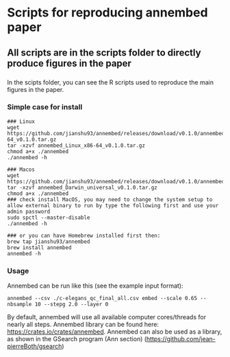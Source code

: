 # Scripts for reproducing annembed paper
## All scripts are in the scripts folder to directly produce figures in the paper
###
In the scipts folder, you can see the R scripts used to reproduce the main figures in the paper.

### Simple case for install
```
### Linux
wget https://github.com/jianshu93/annembed/releases/download/v0.1.0/annembed_Linux_x86-64_v0.1.0.tar.gz
tar -xzvf annembed_Linux_x86-64_v0.1.0.tar.gz
chmod a+x ./annembed
./annembed -h

### Macos
wget https://github.com/jianshu93/annembed/releases/download/v0.1.0/annembed_Darwin_universal_v0.1.0.tar.gz
tar -xzvf annembed_Darwin_universal_v0.1.0.tar.gz
chmod a+x ./annembed
### check install MacOS, you may need to change the system setup to allow external binary to run by type the following first and use your admin password
sudo spctl --master-disable
./annembed -h

### or you can have Homebrew installed first then:
brew tap jianshu93/annembed
brew install annembed
annembed -h

```

### Usage
Annembed can be run like this (see the example input format): 
```
annembed --csv ./c-elegans_qc_final_all.csv embed --scale 0.65 --nbsample 10 --stepg 2.0 --layer 0
```
By default, annembed will use all available computer cores/threads for nearly all steps. Annembed library can be found here: https://crates.io/crates/annembed. Annembed can also be used as a library, as shown in the GSearch program (Ann section) (https://github.com/jean-pierreBoth/gsearch)